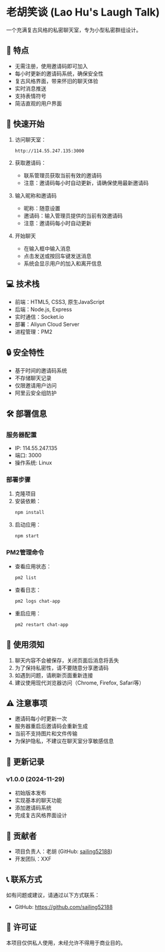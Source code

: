 # 老胡笑谈 (Lao Hu's Laugh Talk)

一个充满复古风格的私密聊天室，专为小型私密群组设计。

## 🌟 特点

- 无需注册，使用邀请码即可加入
- 每小时更新的邀请码系统，确保安全性
- 复古风格界面，带来怀旧的聊天体验
- 实时消息推送
- 支持表情符号
- 简洁直观的用户界面

## 🚀 快速开始

1. 访问聊天室：
   ```
   http://114.55.247.135:3000
   ```

2. 获取邀请码：
   - 联系管理员获取当前有效的邀请码
   - 注意：邀请码每小时自动更新，请确保使用最新邀请码

3. 输入昵称和邀请码
   - 昵称：随意设置
   - 邀请码：输入管理员提供的当前有效邀请码
   - 注意：邀请码每小时自动更新

4. 开始聊天
   - 在输入框中输入消息
   - 点击发送或按回车键发送消息
   - 系统会显示用户的加入和离开信息

## 💻 技术栈

- 前端：HTML5, CSS3, 原生JavaScript
- 后端：Node.js, Express
- 实时通信：Socket.io
- 部署：Aliyun Cloud Server
- 进程管理：PM2

## 🔒 安全特性

- 基于时间的邀请码系统
- 不存储聊天记录
- 仅限邀请用户访问
- 阿里云安全组防护

## 🛠️ 部署信息

### 服务器配置
- IP: 114.55.247.135
- 端口: 3000
- 操作系统: Linux

### 部署步骤
1. 克隆项目
2. 安装依赖：
   ```bash
   npm install
   ```
3. 启动应用：
   ```bash
   npm start
   ```

### PM2管理命令
- 查看应用状态：
  ```bash
  pm2 list
  ```
- 查看日志：
  ```bash
  pm2 logs chat-app
  ```
- 重启应用：
  ```bash
  pm2 restart chat-app
  ```

## 📝 使用须知

1. 聊天内容不会被保存，关闭页面后消息将丢失
2. 为了保持私密性，请不要随意分享邀请码
3. 如遇到问题，请刷新页面重新连接
4. 建议使用现代浏览器访问（Chrome, Firefox, Safari等）

## ⚠️ 注意事项

- 邀请码每小时更新一次
- 服务器重启后邀请码会重新生成
- 当前不支持图片和文件传输
- 为保护隐私，不建议在聊天室分享敏感信息

## 🔄 更新记录

### v1.0.0 (2024-11-29)
- 初始版本发布
- 实现基本的聊天功能
- 添加邀请码系统
- 完成复古风格界面设计

## 👥 贡献者

- 项目负责人：老胡 (GitHub: [sailing52188](https://github.com/sailing52188))
- 开发团队：XXF

## 📞 联系方式

如有问题或建议，请通过以下方式联系：
- GitHub: https://github.com/sailing52188

## 📄 许可证

本项目仅供私人使用，未经允许不得用于商业目的。
